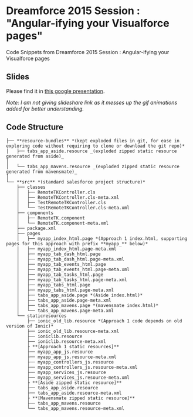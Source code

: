# Dreamforce 2015 Session : "Angular-ifying your Visualforce pages"
Code Snippets from Dreamforce 2015 Session : Angular-ifying your Visualforce pages

## Slides ##
Please find it in [this google presentation](https://docs.google.com/presentation/d/1BxclC0veJRXEmhP-aD_OlK08hNkgx9e52K65icFOXJU/edit?usp=sharing). 

*Note: I am not giving slideshare link as it messes up the gif animations added for better understanding.*

## Code Structure ##

    ├── **resource-bundles** *(kept exploded files in git, for ease in exploring code without requiring to clone or download the git repo)*
    │   ├── tabs_app_aside.resource _(exploded zipped static resource generated from aside)_
    │   
    │   └── tabs_app_mavens.resource _(exploded zipped static resource generated from mavensmate)_
    │    
    └── **src** *(standard salesforce project structure)*
        ├── classes
        │   ├── RemoteTKController.cls
        │   ├── RemoteTKController.cls-meta.xml
        │   ├── TestRemoteTKController.cls
        │   └── TestRemoteTKController.cls-meta.xml
        ├── components
        │   ├── RemoteTK.component
        │   └── RemoteTK.component-meta.xml
        ├── package.xml
        ├── pages
        │   ├── myapp_index_html.page *(Approach 1 index.html, supporting pages for this approach with prefix **myapp_** below)*
        │   ├── myapp_index_html.page-meta.xml
        │   ├── myapp_tab_dash_html.page
        │   ├── myapp_tab_dash_html.page-meta.xml
        │   ├── myapp_tab_events_html.page
        │   ├── myapp_tab_events_html.page-meta.xml
        │   ├── myapp_tab_tasks_html.page
        │   ├── myapp_tab_tasks_html.page-meta.xml
        │   ├── myapp_tabs_html.page
        │   ├── myapp_tabs_html.page-meta.xml
        │   ├── tabs_app_aside.page *(Aside index.html)*
        │   ├── tabs_app_aside.page-meta.xml
        │   ├── tabs_app_mavens.page *(mavensmate index.html)*
        │   └── tabs_app_mavens.page-meta.xml
        └── staticresources
            ├── ionic_old_lib.resource *(Approach 1 code depends on old version of Ionic)*
            ├── ionic_old_lib.resource-meta.xml
            ├── ioniclib.resource
            ├── ioniclib.resource-meta.xml
            ├ **[Approach 1 static resources]**        
            ├── myapp_app_js.resource
            ├── myapp_app_js.resource-meta.xml
            ├── myapp_controllers_js.resource
            ├── myapp_controllers_js.resource-meta.xml
            ├── myapp_services_js.resource
            ├── myapp_services_js.resource-meta.xml
            ├ **[Aside zipped static resource]**       
            ├── tabs_app_aside.resource
            ├── tabs_app_aside.resource-meta.xml
            ├ **[Mavensmate zipped static resource]**                
            ├── tabs_app_mavens.resource
            └── tabs_app_mavens.resource-meta.xml

